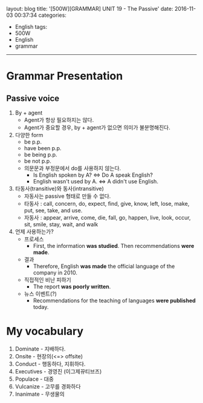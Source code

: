 layout: blog
title: '[500W][GRAMMAR] UNIT 19 - The Passive'
date: 2016-11-03 00:37:34
categories: 
- English
tags:
- 500W
- English
- grammar
---

# Grammar Presentation

## Passive voice
1. By + agent
    * Agent가 항상 필요하지는 않다.
    * Agent가 중요할 경우, by + agent가 없으면 의미가 불분명해진다.
2. 다양한 form
    * be p.p.
    * have been p.p.
    * be being p.p.
    * be not p.p.
    * 의문문과 부정문에서 do를 사용하지 않는다.
        * Is English spoken by A? <=> Do A speak English?
        * English wasn't used by A. <=> A didn't use English.
3. 타동사(transitive)와 동사(intransitive)
    * 자동사는 passive 형태로 만들 수 없다.
    * 타동사 : call, concern, do, expect, find, give, know, left, lose, make, put, see, take, and use.
    * 자동사 : appear, arrive, come, die, fall, go, happen, live, look, occur, sit, smile, stay, wait, and walk
4. 언제 사용하는가?
    * 프로세스
        * First, the information **was studied**. Then recommendations **were made**.
    * 결과
        * Therefore, English **was made** the official language of the company in 2010.
    * 직접적인 비난 피하기
        * The report **was poorly written**.
    * 뉴스 이벤트(?)
        * Recommendations for the teaching of languages **were published** today.

# My vocabulary
1. Dominate - 지배하다. 
2. Onsite - 현장의(<=> offsite)
3. Conduct - 행동하다, 지휘하다.
4. Executives - 경영진 (이그제뀨티브즈)
5. Populace - 대중
6. Vulcanize - 고무를 경화하다
8. Inanimate - 무생물의
